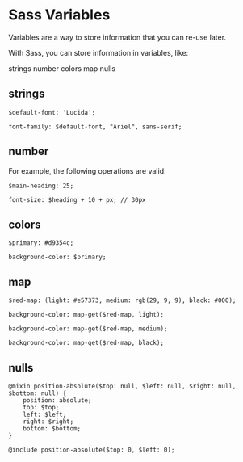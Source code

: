 # Sass Variables

Variables are a way to store information that you can re-use later.

With Sass, you can store information in variables, like:

strings
number
colors
map
nulls

## strings


```
$default-font: 'Lucida';

font-family: $default-font, "Ariel", sans-serif;
```

## number

For example, the following operations are valid:

```
$main-heading: 25;

font-size: $heading + 10 + px; // 30px
```

## colors

```
$primary: #d9354c;

background-color: $primary;
```

## map 

```
$red-map: (light: #e57373, medium: rgb(29, 9, 9), black: #000);

background-color: map-get($red-map, light);

background-color: map-get($red-map, medium);

background-color: map-get($red-map, black);
```

## nulls

```
@mixin position-absolute($top: null, $left: null, $right: null, $bottom: null) {
    position: absolute;
    top: $top;
    left: $left;
    right: $right;
    bottom: $bottom;
}

@include position-absolute($top: 0, $left: 0);
```

